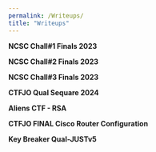 ```yaml
---
permalink: /Writeups/
title: "Writeups"
---
```



<p><a href="/Writeups/NCSC-Chall1-Finals-2023/" style="text-decoration: none; font-weight: bold;">NCSC Chall#1 Finals 2023</a></p>


<p><a href="/Writeups/NCSC-Chall2-Finals-2023/" style="text-decoration: none; font-weight: bold;">NCSC Chall#2 Finals 2023</a></p>


<p><a href="/Writeups/NCSC-Chall3-Finals-2023/" style="text-decoration: none; font-weight: bold;">NCSC Chall#3 Finals 2023</a></p>


<p><a href="/Writeups/CTFJO-Qual-Sequare-2024/" style="text-decoration: none; font-weight: bold;">CTFJO Qual Sequare 2024</a></p>


<p><a href="/Writeups/Aliens-CTF-RSA/" style="text-decoration: none; font-weight: bold;">Aliens CTF - RSA</a></p>


<p><a href="/Writeups/CTFJO-FINAL-Cisco-Router-Configuration/" style="text-decoration: none; font-weight: bold;">CTFJO FINAL Cisco Router Configuration</a></p>


<p><a href="/Writeups/Key-Breaker-Qual-JUSTv5/" style="text-decoration: none; font-weight: bold;">Key Breaker Qual-JUSTv5</a></p>




